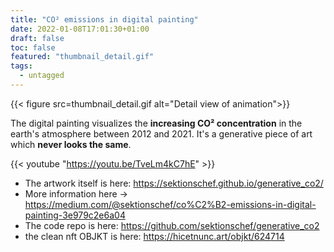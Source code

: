 ```yaml
---
title: "CO² emissions in digital painting"
date: 2022-01-08T17:01:30+01:00
draft: false
toc: false
featured: "thumbnail_detail.gif" 
tags:
  - untagged
---
```


{{< figure src=thumbnail_detail.gif alt="Detail view of animation">}}

The digital painting visualizes the **increasing CO² concentration** in the earth's atmosphere between 2012 and 2021. It's a generative piece of art which **never looks the same**.

{{< youtube "https://youtu.be/TveLm4kC7hE" >}}

* The artwork itself is here: https://sektionschef.github.io/generative_co2/
* More information here -> https://medium.com/@sektionschef/co%C2%B2-emissions-in-digital-painting-3e979c2e6a04 
* The code repo is here: https://github.com/sektionschef/generative_co2
* the clean nft OBJKT is here: https://hicetnunc.art/objkt/624714